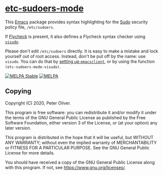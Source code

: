 # [etc-sudoers-mode](https://gitlab.com/mavit/etc-sudoers-mode/)

This [Emacs](https://www.gnu.org/software/emacs/) package provides syntax highlighting for the [Sudo](https://www.sudo.ws/) security policy file, `/etc/sudoers`.

If [Flycheck](https://www.flycheck.org/) is present, it also defines a Flycheck syntax checker using [`visudo`](https://www.sudo.ws/man/1.9.3/visudo.man.html).

Please don't edit `/etc/sudoers` directly.  It is easy to make a mistake and lock yourself out of root access.  Instead, don't be put off by the name: use `visudo`.  You can do that by [setting up `emacsclient`](https://www.gnu.org/software/emacs/manual/html_node/emacs/Emacs-Server.html#Emacs-Server), or by using the function `(etc-sudoers-mode-visudo)`.


[![MELPA Stable](https://stable.melpa.org/packages/etc-sudoers-mode-badge.svg)](https://stable.melpa.org/#/etc-sudoers-mode) [![MELPA](https://melpa.org/packages/etc-sudoers-mode-badge.svg)](https://melpa.org/#/etc-sudoers-mode)
    
## Copying

Copyright (C) 2020, Peter Oliver.

This program is free software: you can redistribute it and/or modify it under the terms of the GNU General Public License as published by the Free Software Foundation, either version 3 of the License, or (at your option) any later version.

This program is distributed in the hope that it will be useful, but WITHOUT ANY WARRANTY; without even the implied warranty of MERCHANTABILITY or FITNESS FOR A PARTICULAR PURPOSE.  See the GNU General Public License for more details.

You should have received a copy of the GNU General Public License along with this program.  If not, see <https://www.gnu.org/licenses/>.
